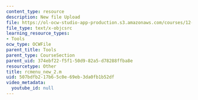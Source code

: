 ```yaml
---
content_type: resource
description: New file Upload
file: https://ol-ocw-studio-app-production.s3.amazonaws.com/courses/12-811-tropical-meteorology-spring-2011/507bdfb217b65c0e69eb3da0fb1b52df_rcmenu_new_2.m
file_type: text/x-objcsrc
learning_resource_types:
- Tools
ocw_type: OCWFile
parent_title: Tools
parent_type: CourseSection
parent_uid: 374ebf22-f5f1-50d9-82a5-d78288ffba8e
resourcetype: Other
title: rcmenu_new_2.m
uid: 507bdfb2-17b6-5c0e-69eb-3da0fb1b52df
video_metadata:
  youtube_id: null
---
```

